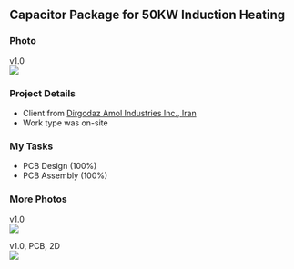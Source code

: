 ## Capacitor Package for 50KW Induction Heating

### Photo
v1.0  
![](https://s32.picofile.com/file/8478342726/v1_0_1.jpg)

### Project Details
- Client from [Dirgodaz Amol Industries Inc., Iran](https://dirgodazamol.com/en/)
- Work type was on-site

### My Tasks
- PCB Design (100%)
- PCB Assembly (100%)

### More Photos
v1.0  
![](https://s32.picofile.com/file/8478342734/v1_0_2.jpg)

v1.0, PCB, 2D  
![](https://s32.picofile.com/file/8478342742/v1_0_PCB_2D.png)